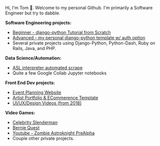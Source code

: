 Hi, I'm Tom 👋. Welcome to my personal Github. I'm primarily a Software Engineer but try to dabble.

**Software Engineering projects:**
- [Beginner - django-python Tutorial from Scratch](https://github.com/tomfried/django-tutorial-from-scratch)
- [Advanced - my personal django-python template w/ auth option](https://github.com/tomfried/cookie-cutter-django-with-auth)
- Several private projects using Django-Python, Python-Dash, Ruby on Rails, Java, and PHP.

**Data Science/Automation:**
- [ASL interpreter automated scrape](https://github.com/tomfried/ASL-interpreter-automated-scrape)
- Quite a few Google Collab Jupyter notebooks

**Front End Dev projects:**
- [Event Planning Website](https://github.com/tomfried/Coronado-Cruising)
- [Artist Portfolio & ECommerence Template](https://github.com/tomfried/Artist-Portfolio-and-eCommerce-Template)
- [UI/UX/Design Videos (from 2018)](https://youtu.be/574aEl322C4?si=ZRR8sqL3TiYmKX6j)

**Video Games:**
- [Celebrity Slenderman](https://github.com/tomfried/Celebrity-Slenderman-Game)
- [Bernie Quest](https://github.com/tomfried/Bernie-Quest-Game)
- [Youtube - Zombie Astroknight PreAlpha](https://www.youtube.com/watch?v=sSLhPR28KW4)
- Couple other private projects.
